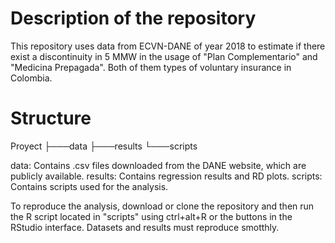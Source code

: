 # Description of the repository
This repository uses data from ECVN-DANE of year 2018 to estimate if there exist a discontinuity in 5 MMW in the usage of "Plan Complementario" and "Medicina Prepagada". Both of them types of voluntary insurance in Colombia. 

# Structure 
Proyect
├───data 
├───results
└───scripts

data: Contains .csv files downloaded from the DANE website, which are publicly available.
results: Contains regression results and RD plots.
scripts: Contains scripts used for the analysis.

To reproduce the analysis, download or clone the repository and then run the R script located in "scripts" using ctrl+alt+R or the buttons in the RStudio interface. Datasets and results must reproduce smotthly. 
